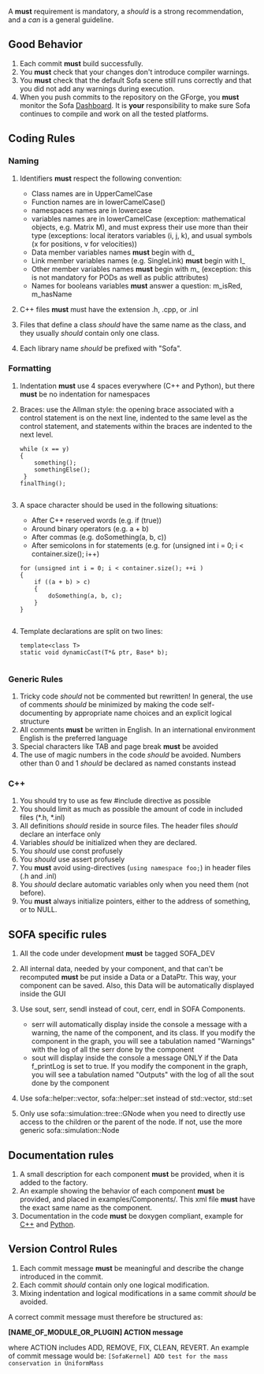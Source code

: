 A **must** requirement is mandatory, a *should* is a strong
recommendation, and a *can* is a general guideline.

Good Behavior
-------------

1.  Each commit **must** build successfully.
2.  You **must** check that your changes don't introduce
    compiler warnings.
3.  You **must** check that the default Sofa scene still runs correctly
    and that you did not add any warnings during execution.
4.  When you push commits to the repository on the GForge, you **must**
    monitor the Sofa [Dashboard](http://sofa-framework.org/dash). It is
    **your** responsibility to make sure Sofa continues to compile and
    work on all the tested platforms.

Coding Rules
------------

### Naming

1.  Identifiers **must** respect the following convention:
    -   Class names are in UpperCamelCase
    -   Function names are in lowerCamelCase()
    -   namespaces names are in lowercase
    -   variables names are in lowerCamelCase (exception: mathematical
        objects, e.g. Matrix M), and must express their use more than
        their type (exceptions: local iterators variables (i, j, k), and
        usual symbols (x for positions, v for velocities))
    -   Data member variables names **must** begin with d\_
    -   Link member variables names (e.g. SingleLink) **must** begin
        with l\_
    -   Other member variables names **must** begin with m\_ (exception:
        this is not mandatory for PODs as well as public attributes)
    -   Names for booleans variables **must** answer a question:
        m\_isRed, m\_hasName

2.  C++ files **must** must have the extension .h, .cpp, or .inl
3.  Files that define a class *should* have the same name as the class,
    and they usually *should* contain only one class.
4.  Each library name *should* be prefixed with "Sofa".

### Formatting

1.  Indentation **must** use 4 spaces everywhere (C++ and Python), but
    there **must** be no indentation for namespaces
2.  Braces: use the Allman style: the opening brace associated with a
    control statement is on the next line, indented to the same level as
    the control statement, and statements within the braces are indented
    to the next level.

    ``` {.decode:true}
    while (x == y)
    {
        something();
        somethingElse();
     }
    finalThing();
        
    ```

3.  A space character should be used in the following situations:

    -   After C++ reserved words (e.g. if (true))
    -   Around binary operators (e.g. a + b)
    -   After commas (e.g. doSomething(a, b, c))
    -   After semicolons in for statements (e.g. for (unsigned int i =
        0; i &lt; container.size(); i++)

    ``` {.decode:true}
    for (unsigned int i = 0; i < container.size(); ++i )
    {
        if ((a + b) > c)
        {
            doSomething(a, b, c);
        }
    }
            
    ```

4.  Template declarations are split on two lines:

    ``` {.decode:true}
    template<class T>
    static void dynamicCast(T*& ptr, Base* b);
        
    ```

### Generic Rules

1.  Tricky code *should* not be commented but rewritten! In general, the
    use of comments *should* be minimized by making the code
    self-documenting by appropriate name choices and an explicit logical
    structure
2.  All comments **must** be written in English. In an international
    environment English is the preferred language
3.  Special characters like TAB and page break **must** be avoided
4.  The use of magic numbers in the code *should* be avoided. Numbers
    other than 0 and 1 *should* be declared as named constants instead

### C++

1.  You should try to use as few \#include directive as possible
2.  You should limit as much as possible the amount of code in included
    files (\*.h, \*.inl)
3.  All definitions *should* reside in source files. The header files
    *should* declare an interface only
4.  Variables *should* be initialized when they are declared.
5.  You *should* use const profusely
6.  You *should* use assert profusely
7.  You **must** avoid using-directives (`using namespace foo;`) in
    header files (.h and .inl)
8.  You *should* declare automatic variables only when you need them
    (not before).
9.  You **must** always initialize pointers, either to the address of
    something, or to NULL.

SOFA specific rules
-------------------

1.  All the code under development **must** be tagged SOFA\_DEV
2.  All internal data, needed by your component, and that can't be
    recomputed **must** be put inside a Data or a DataPtr. This way,
    your component can be saved. Also, this Data will be automatically
    displayed inside the GUI
3.  Use sout, serr, sendl instead of cout, cerr, endl in
    SOFA Components.
    -   serr will automatically display inside the console a message
        with a warning, the name of the component, and its class. If you
        modify the component in the graph, you will see a tabulation
        named "Warnings" with the log of all the serr done by the
        component
    -   sout will display inside the console a message ONLY if the Data
        f\_printLog is set to true. If you modify the component in the
        graph, you will see a tabulation named "Outputs" with the log of
        all the sout done by the component

4.  Use sofa::helper::vector, sofa::helper::set instead of std::vector,
    std::set
5.  Only use sofa::simulation::tree::GNode when you need to directly use
    access to the children or the parent of the node. If not, use the
    more generic sofa::simulation::Node

Documentation rules
-------------------

1.  A small description for each component **must** be provided, when it
    is added to the factory.
2.  An example showing the behavior of each component **must** be
    provided, and placed in examples/Components/. This xml file **must**
    have the exact same name as the component.
3.  Documentation in the code **must** be doxygen compliant, example for
    [C++](http://www.stack.nl/~dimitri/doxygen/manual/docblocks.html#cppblock)
    and
    [Python](http://www.stack.nl/~dimitri/doxygen/manual/docblocks.html#pythonblocks).

Version Control Rules
---------------------

1.  Each commit message **must** be meaningful and describe the change
    introduced in the commit.
2.  Each commit *should* contain only one logical modification.
3.  Mixing indentation and logical modifications in a same commit
    *should* be avoided.

A correct commit message must therefore be structured as:

**[NAME_OF_MODULE_OR_PLUGIN] ACTION message**

where ACTION includes ADD, REMOVE, FIX, CLEAN, REVERT. An example of commit message would be: `[SofaKernel] ADD test for the mass conservation in UniformMass` 